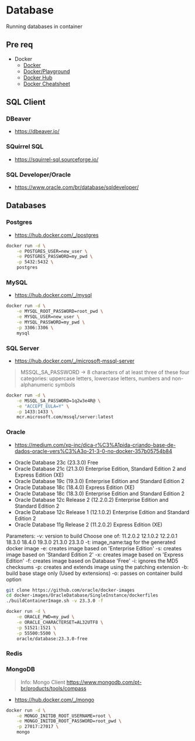 # Database

Running databases in container

## Pre req

- Docker
    - [Docker](https://www.docker.com/)
    - [Docker/Playground](https://labs.play-with-docker.com/)
    - [Docker Hub](https://hub.docker.com/)
    - [Docker Cheatsheet](https://docs.docker.com/get-started/docker_cheatsheet.pdf)

## SQL Client

### DBeaver

- https://dbeaver.io/

### SQuirrel SQL

- https://squirrel-sql.sourceforge.io/


### SQL Developer/Oracle

- https://www.oracle.com/br/database/sqldeveloper/



## Databases

### Postgres

- https://hub.docker.com/_/postgres

```sh
docker run -d \
    -e POSTGRES_USER=new_user \
    -e POSTGRES_PASSWORD=my_pwd \
    -p 5432:5432 \
    postgres
```
### MySQL

- https://hub.docker.com/_/mysql

```sh
docker run -d \
    -e MYSQL_ROOT_PASSWORD=root_pwd \
    -e MYSQL_USER=new_user \
    -e MYSQL_PASSWORD=my_pwd \
    -p 3306:3306 \
    mysql
```

### SQL Server

- https://hub.docker.com/_/microsoft-mssql-server

> MSSQL_SA_PASSWORD -> 8 characters of at least three of these four categories: uppercase letters, lowercase letters, numbers and non-alphanumeric symbols

```sh
docker run -d \
    -e MSSQL_SA_PASSWORD=1q2w3e4R@ \
    -e "ACCEPT_EULA=Y" \
    -p 1433:1433 \
    mcr.microsoft.com/mssql/server:latest 
```


### Oracle

- https://medium.com/xp-inc/dica-r%C3%A1pida-criando-base-de-dados-oracle-vers%C3%A3o-21-3-0-no-docker-357b05754b84


* Oracle Database 23c (23.3.0) Free
* Oracle Database 21c (21.3.0) Enterprise Edition, Standard Edition 2 and Express Edition (XE)
* Oracle Database 19c (19.3.0) Enterprise Edition and Standard Edition 2
* Oracle Database 18c (18.4.0) Express Edition (XE)
* Oracle Database 18c (18.3.0) Enterprise Edition and Standard Edition 2
* Oracle Database 12c Release 2 (12.2.0.2) Enterprise Edition and Standard Edition 2
* Oracle Database 12c Release 1 (12.1.0.2) Enterprise Edition and Standard Edition 2
* Oracle Database 11g Release 2 (11.2.0.2) Express Edition (XE)

 Parameters:
    -v: version to build
        Choose one of: 11.2.0.2  12.1.0.2  12.2.0.1  18.3.0  18.4.0  19.3.0  21.3.0 23.3.0
    -t: image_name:tag for the generated docker image
    -e: creates image based on 'Enterprise Edition'
    -s: creates image based on 'Standard Edition 2'
    -x: creates image based on 'Express Edition'
    -f: creates image based on Database 'Free'
    -i: ignores the MD5 checksums
    -p: creates and extends image using the patching extension
    -b: build base stage only (Used by extensions)
    -o: passes on container build option

```sh
git clone https://github.com/oracle/docker-images
cd docker-images/OracleDatabase/SingleInstance/dockerfiles
./buildContainerImage.sh -v 23.3.0 -f

```

```sh
docker run -d \
    -e ORACLE_PWD=my_pwd \
    -e ORACLE_CHARACTERSET=AL32UTF8 \
    -p 51521:1521 \
    -p 55500:5500 \    
    oracle/database:23.3.0-free
```


### Redis


### MongoDB

> Info: Mongo Client https://www.mongodb.com/pt-br/products/tools/compass

- https://hub.docker.com/_/mongo

```sh
docker run -d \
    -e MONGO_INITDB_ROOT_USERNAME=root \
    -e MONGO_INITDB_ROOT_PASSWORD=root_pwd \
    -p 27017:27017 \
    mongo
```

